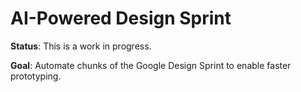 # AI-Powered Design Sprint
**Status**: This is a work in progress. 

**Goal**: Automate chunks of the Google Design Sprint to enable faster prototyping.